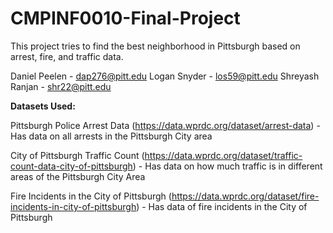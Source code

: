 # CMPINF0010-Final-Project

This project tries to find the best neighborhood in Pittsburgh based on arrest, fire, and traffic data.

Daniel Peelen - dap276@pitt.edu
Logan Snyder - los59@pitt.edu
Shreyash Ranjan - shr22@pitt.edu

**Datasets Used:**

Pittsburgh Police Arrest Data (https://data.wprdc.org/dataset/arrest-data) - Has data on all arrests in the Pittsburgh City area

City of Pittsburgh Traffic Count (https://data.wprdc.org/dataset/traffic-count-data-city-of-pittsburgh) - Has data on how much traffic is in different areas of the Pittsburgh City Area

Fire Incidents in the City of Pittsburgh (https://data.wprdc.org/dataset/fire-incidents-in-city-of-pittsburgh) - Has data of fire incidents in the City of Pittsburgh
